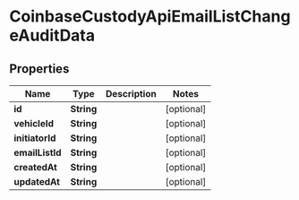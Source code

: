 
# CoinbaseCustodyApiEmailListChangeAuditData

## Properties
Name | Type | Description | Notes
------------ | ------------- | ------------- | -------------
**id** | **String** |  |  [optional]
**vehicleId** | **String** |  |  [optional]
**initiatorId** | **String** |  |  [optional]
**emailListId** | **String** |  |  [optional]
**createdAt** | **String** |  |  [optional]
**updatedAt** | **String** |  |  [optional]



